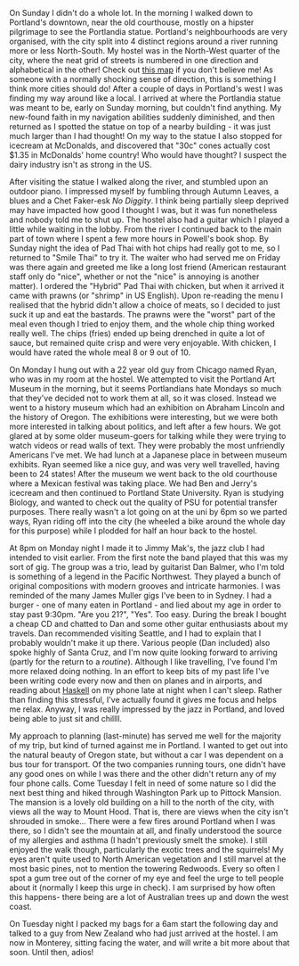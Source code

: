 On Sunday I didn't do a whole lot. In the morning I walked down to Portland's downtown, near the old courthouse, mostly on a hipster pilgrimage to see the Portlandia statue. Portland's neighbourhoods are very organised, with the city split into 4 distinct regions around a river running more or less North-South. My hostel was in the North-West quarter of the city, where the neat grid of streets is numbered in one direction and alphabetical in the other! Check out [this map][map] if you don't believe me! As someone with a normally shocking sense of direction, this is something I think more cities should do! After a couple of days in Portland's west I was finding my way around like a local. I arrived at where the Portlandia statue was meant to be, early on Sunday morning, but couldn't find anything. My new-found faith in my navigation abilities suddenly diminished, and then returned as I spotted the statue on top of a nearby building - it was just much larger than I had thought! On my way to the statue I also stopped for icecream at McDonalds, and discovered that "30c" cones actually cost $1.35 in McDonalds' home country! Who would have thought? I suspect the dairy industry isn't as strong in the US.

After visiting the statue I walked along the river, and stumbled upon an outdoor piano. I impressed myself by fumbling through Autumn Leaves, a blues and a Chet Faker-esk *No Diggity*. I think being partially sleep deprived may have impacted how good I thought I was, but it was fun nonetheless and nobody told me to shut up. The hostel also had a guitar which I played a little while waiting in the lobby. From the river I continued back to the main part of town where I spent a few more hours in Powell's book shop. By Sunday night the idea of Pad Thai with hot chips had really got to me, so I returned to "Smile Thai" to try it. The waiter who had served me on Friday was there again and greeted me like a long lost friend (American restaurant staff only do "nice", whether or not the "nice" is annoying is another matter). I ordered the "Hybrid" Pad Thai with chicken, but when it arrived it came with prawns (or "shrimp" in US English). Upon re-reading the menu I realised that the hybrid didn't allow a choice of meats, so I decided to just suck it up and eat the bastards. The prawns were the "worst" part of the meal even though I tried to enjoy them, and the whole chip thing worked really well. The chips (fries) ended up being drenched in quite a lot of sauce, but remained quite crisp and were very enjoyable. With chicken, I would have rated the whole meal 8 or 9 out of 10.

On Monday I hung out with a 22 year old guy from Chicago named Ryan, who was in my room at the hostel. We attempted to visit the Portland Art Museum in the morning, but it seems Portlandians hate Mondays so much that they've decided not to work them at all, so it was closed. Instead we went to a history museum which had an exhibition on Abraham Lincoln and the history of Oregon. The exhibitions were interesting, but we were both more interested in talking about politics, and left after a few hours. We got glared at by some older museum-goers for talking while they were trying to watch videos or read walls of text. They were probably the most unfriendly Americans I've met. We had lunch at a Japanese place in between museum exhibits. Ryan seemed like a nice guy, and was very well travelled, having been to 24 states! After the museum we went back to the old courthouse where a Mexican festival was taking place. We had Ben and Jerry's icecream and then continued to Portland State University. Ryan is studying Biology, and wanted to check out the quality of PSU for potential transfer purposes. There really wasn't a lot going on at the uni by 6pm so we parted ways, Ryan riding off into the city (he wheeled a bike around the whole day for this purpose) while I plodded for half an hour back to the hostel.

At 8pm on Monday night I made it to Jimmy Mak's, the jazz club I had intended to visit earlier. From the first note the band played that this was my sort of gig. The group was a trio, lead by guitarist Dan Balmer, who I'm told is something of a legend in the Pacific Northwest. They played a bunch of original compositions with modern grooves and intricate harmonies. I was reminded of the many James Muller gigs I've been to in Sydney. I had a burger - one of many eaten in Portland - and lied about my age in order to stay past 9:30pm. "Are you 21?", "Yes". Too easy. During the break I bought a cheap CD and chatted to Dan and some other guitar enthusiasts about my travels. Dan recommended visiting Seattle, and I had to explain that I probably wouldn't make it up there. Various people (Dan included) also spoke highly of Santa Cruz, and I'm now quite looking forward to arriving (partly for the return to a *routine*). Although I like travelling, I've found I'm more relaxed doing nothing. In an effort to keep bits of my past life I've been writing code every now and then on planes and in airports, and reading about [Haskell][haskell] on my phone late at night when I can't sleep. Rather than finding this stressful, I've actually found it gives me focus and helps me relax. Anyway, I was really impressed by the jazz in Portland, and loved being able to just sit and chillll.

My approach to planning (last-minute) has served me well for the majority of my trip, but kind of turned against me in Portland. I wanted to get out into the natural beauty of Oregon state, but without a car I was dependent on a bus tour for transport. Of the two companies running tours, one didn't have any good ones on while I was there and the other didn't return any of my four phone calls. Come Tuesday I felt in need of some nature so I did the next best thing and hiked through Washington Park up to Pittock Mansion. The mansion is a lovely old building on a hill to the north of the city, with views all the way to Mount Hood. That is, there are views when the city isn't shrouded in smoke... There were a few fires around Portland when I was there, so I didn't see the mountain at all, and finally understood the source of my allergies and asthma (I hadn't previously smelt the smoke). I still enjoyed the walk though, particularly the exotic trees and the squirrels! My eyes aren't quite used to North American vegetation and I still marvel at the most basic pines, not to mention the towering Redwoods. Every so often I spot a gum tree out of the corner of my eye and feel the urge to tell people about it (normally I keep this urge in check). I am surprised by how often this happens- there being are a lot of Australian trees up and down the west coast.

On Tuesday night I packed my bags for a 6am start the following day and talked to a guy from New Zealand who had just arrived at the hostel. I am now in Monterey, sitting facing the water, and will write a bit more about that soon. Until then, adios!

[map]: https://www.google.com/maps/@45.5256875,-122.6783688,16z
[haskell]: http://www.haskell.org
